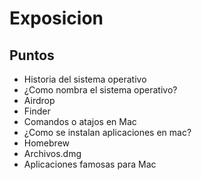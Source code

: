 # Exposicion

## Puntos

- Historia del sistema operativo
- ¿Como nombra el sistema operativo?
- Airdrop
- Finder
- Comandos o atajos en Mac
- ¿Como se instalan aplicaciones en mac?
- Homebrew
- Archivos.dmg
- Aplicaciones famosas para Mac
